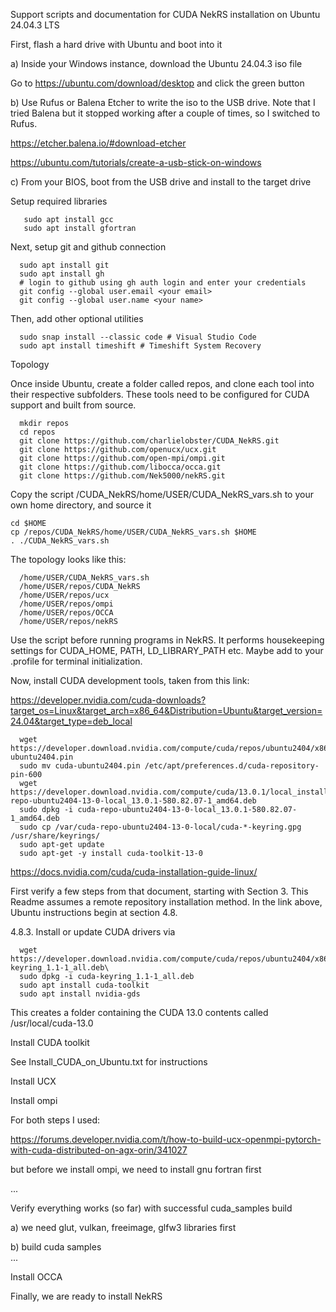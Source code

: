 Support scripts and documentation for CUDA NekRS installation on Ubuntu 24.04.3 LTS

First, flash a hard drive with Ubuntu and boot into it

  a) Inside your Windows instance, download the Ubuntu 24.04.3 iso file

  Go to https://ubuntu.com/download/desktop and click the green button

  b) Use Rufus or Balena Etcher to write the iso to the USB drive. Note that I tried Balena but it stopped working after a couple of times, so I switched to Rufus.
  
  https://etcher.balena.io/#download-etcher
  
  https://ubuntu.com/tutorials/create-a-usb-stick-on-windows

  c) From your BIOS, boot from the USB drive and install to the target drive

Setup required libraries
       
       sudo apt install gcc
       sudo apt install gfortran

Next, setup git and github connection

      sudo apt install git         
      sudo apt install gh         
      # login to github using gh auth login and enter your credentials
      git config --global user.email <your email>
      git config --global user.name <your name>

Then, add other optional utilities
   
      sudo snap install --classic code # Visual Studio Code
      sudo apt install timeshift # Timeshift System Recovery

Topology

Once inside Ubuntu, create a folder called repos, and clone each tool into their respective subfolders. These tools need to be configured for CUDA support and built from source.

      mkdir repos
      cd repos
      git clone https://github.com/charlielobster/CUDA_NekRS.git
      git clone https://github.com/openucx/ucx.git
      git clone https://github.com/open-mpi/ompi.git
      git clone https://github.com/libocca/occa.git
      git clone https://github.com/Nek5000/nekRS.git
      
Copy the script /CUDA_NekRS/home/USER/CUDA_NekRS_vars.sh to your own home directory, and source it

    cd $HOME
    cp /repos/CUDA_NekRS/home/USER/CUDA_NekRS_vars.sh $HOME
    . ./CUDA_NekRS_vars.sh       

The topology looks like this:

      /home/USER/CUDA_NekRS_vars.sh
      /home/USER/repos/CUDA_NekRS
      /home/USER/repos/ucx
      /home/USER/repos/ompi
      /home/USER/repos/OCCA
      /home/USER/repos/nekRS
      
Use the script before running programs in NekRS. It performs housekeeping settings for CUDA_HOME, PATH, LD_LIBRARY_PATH etc. Maybe add to your .profile for terminal initialization. 

Now, install CUDA development tools, taken from this link:

https://developer.nvidia.com/cuda-downloads?target_os=Linux&target_arch=x86_64&Distribution=Ubuntu&target_version=24.04&target_type=deb_local
    
      wget https://developer.download.nvidia.com/compute/cuda/repos/ubuntu2404/x86_64/cuda-ubuntu2404.pin
      sudo mv cuda-ubuntu2404.pin /etc/apt/preferences.d/cuda-repository-pin-600
      wget https://developer.download.nvidia.com/compute/cuda/13.0.1/local_installers/cuda-repo-ubuntu2404-13-0-local_13.0.1-580.82.07-1_amd64.deb
      sudo dpkg -i cuda-repo-ubuntu2404-13-0-local_13.0.1-580.82.07-1_amd64.deb
      sudo cp /var/cuda-repo-ubuntu2404-13-0-local/cuda-*-keyring.gpg /usr/share/keyrings/
      sudo apt-get update
      sudo apt-get -y install cuda-toolkit-13-0



https://docs.nvidia.com/cuda/cuda-installation-guide-linux/

First verify a few steps from that document, starting with Section 3. This Readme assumes a remote repository installation method. In the link above, Ubuntu instructions begin at section 4.8.
      
4.8.3. Install or update CUDA drivers via 

      wget https://developer.download.nvidia.com/compute/cuda/repos/ubuntu2404/x86_64/cuda-keyring_1.1-1_all.deb\
      sudo dpkg -i cuda-keyring_1.1-1_all.deb
      sudo apt install cuda-toolkit
      sudo apt install nvidia-gds

This creates a folder containing the CUDA 13.0 contents called /usr/local/cuda-13.0

Install CUDA toolkit
      
See Install_CUDA_on_Ubuntu.txt for instructions

Install UCX

Install ompi

For both steps I used:

https://forums.developer.nvidia.com/t/how-to-build-ucx-openmpi-pytorch-with-cuda-distributed-on-agx-orin/341027


but before we install ompi, we need to install gnu fortran first

...

Verify everything works (so far) with successful cuda_samples build

  a) we need glut, vulkan, freeimage, glfw3 libraries first

  b) build cuda samples        
  ...

Install OCCA


Finally, we are ready to install NekRS


